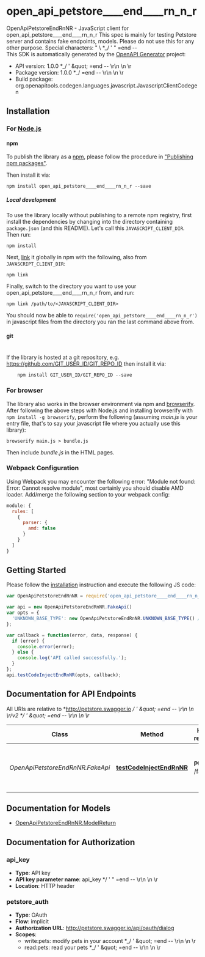 # open_api_petstore____end____rn_n_r

OpenApiPetstoreEndRnNR - JavaScript client for open_api_petstore____end____rn_n_r
This spec is mainly for testing Petstore server and contains fake endpoints, models. Please do not use this for any other purpose. Special characters: \" \\  *_/ ' \" =end --       
This SDK is automatically generated by the [OpenAPI Generator](https://openapi-generator.tech) project:

- API version: 1.0.0 *_/ &#39; \&quot; &#x3D;end -- \\r\\n \\n \\r
- Package version: 1.0.0 *_/   &#x3D;end -- \r\n \n \r
- Build package: org.openapitools.codegen.languages.javascript.JavascriptClientCodegen

## Installation

### For [Node.js](https://nodejs.org/)

#### npm

To publish the library as a [npm](https://www.npmjs.com/),
please follow the procedure in ["Publishing npm packages"](https://docs.npmjs.com/getting-started/publishing-npm-packages).

Then install it via:

```shell
npm install open_api_petstore____end____rn_n_r --save
```

##### Local development

To use the library locally without publishing to a remote npm registry, first install the dependencies by changing 
into the directory containing `package.json` (and this README). Let's call this `JAVASCRIPT_CLIENT_DIR`. Then run:

```shell
npm install
```

Next, [link](https://docs.npmjs.com/cli/link) it globally in npm with the following, also from `JAVASCRIPT_CLIENT_DIR`:

```shell
npm link
```

Finally, switch to the directory you want to use your open_api_petstore____end____rn_n_r from, and run:

```shell
npm link /path/to/<JAVASCRIPT_CLIENT_DIR>
```

You should now be able to `require('open_api_petstore____end____rn_n_r')` in javascript files from the directory you ran the last 
command above from.

#### git
#
If the library is hosted at a git repository, e.g.
https://github.com/GIT_USER_ID/GIT_REPO_ID
then install it via:

```shell
    npm install GIT_USER_ID/GIT_REPO_ID --save
```

### For browser

The library also works in the browser environment via npm and [browserify](http://browserify.org/). After following
the above steps with Node.js and installing browserify with `npm install -g browserify`,
perform the following (assuming *main.js* is your entry file, that's to say your javascript file where you actually 
use this library):

```shell
browserify main.js > bundle.js
```

Then include *bundle.js* in the HTML pages.

### Webpack Configuration

Using Webpack you may encounter the following error: "Module not found: Error:
Cannot resolve module", most certainly you should disable AMD loader. Add/merge
the following section to your webpack config:

```javascript
module: {
  rules: [
    {
      parser: {
        amd: false
      }
    }
  ]
}
```

## Getting Started

Please follow the [installation](#installation) instruction and execute the following JS code:

```javascript
var OpenApiPetstoreEndRnNR = require('open_api_petstore____end____rn_n_r');

var api = new OpenApiPetstoreEndRnNR.FakeApi()
var opts = {
  'UNKNOWN_BASE_TYPE': new OpenApiPetstoreEndRnNR.UNKNOWN_BASE_TYPE() // {UNKNOWN_BASE_TYPE} 
};

var callback = function(error, data, response) {
  if (error) {
    console.error(error);
  } else {
    console.log('API called successfully.');
  }
};
api.testCodeInjectEndRnNR(opts, callback);

```

## Documentation for API Endpoints

All URIs are relative to *http://petstore.swagger.io *_/ &#39; \&quot; &#x3D;end -- \\r\\n \\n \\r/v2 *_/ &#39; \&quot; &#x3D;end -- \\r\\n \\n \\r*

Class | Method | HTTP request | Description
------------ | ------------- | ------------- | -------------
*OpenApiPetstoreEndRnNR.FakeApi* | [**testCodeInjectEndRnNR**](docs/FakeApi.md#testCodeInjectEndRnNR) | **PUT** /fake | To test code injection *_/ &#39; \&quot; &#x3D;end -- \\r\\n \\n \\r


## Documentation for Models

 - [OpenApiPetstoreEndRnNR.ModelReturn](docs/ModelReturn.md)


## Documentation for Authorization


### api_key

- **Type**: API key
- **API key parameter name**: api_key  */ &#39; &quot; &#x3D;end -- \r\n \n \r
- **Location**: HTTP header

### petstore_auth

- **Type**: OAuth
- **Flow**: implicit
- **Authorization URL**: http://petstore.swagger.io/api/oauth/dialog
- **Scopes**: 
  - write:pets: modify pets in your account  *_/ &#39; \&quot; &#x3D;end -- \\r\\n \\n \\r
  - read:pets: read your pets  *_/ &#39; \&quot; &#x3D;end -- \\r\\n \\n \\r

